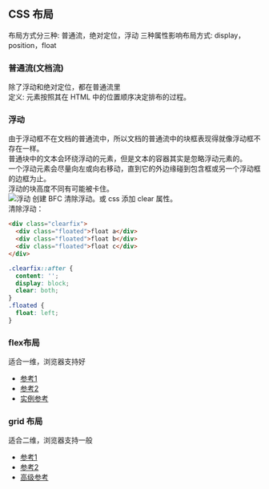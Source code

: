 ## CSS 布局
布局方式分三种: 普通流，绝对定位，浮动
三种属性影响布局方式: display，position，float
### 普通流(文档流)
除了浮动和绝对定位，都在普通流里  
定义: 元素按照其在 HTML 中的位置顺序决定排布的过程。 
### 浮动
由于浮动框不在文档的普通流中，所以文档的普通流中的块框表现得就像浮动框不存在一样。  
普通块中的文本会环绕浮动的元素，但是文本的容器其实是忽略浮动元素的。  
一个浮动元素会尽量向左或向右移动，直到它的外边缘碰到包含框或另一个浮动框的边框为止。  
浮动的块高度不同有可能被卡住。  
![浮动](http://www.w3school.com.cn/i/ct_css_positioning_floating_left_example_2.gif)
创建 BFC 清除浮动。或 css 添加 clear 属性。  
清除浮动：
```html
<div class="clearfix">
  <div class="floated">float a</div>
  <div class="floated">float b</div>
  <div class="floated">float c</div>
</div>
```
```css
.clearfix::after {
  content: '';
  display: block;
  clear: both;
}
.floated {
  float: left;
}
```

### flex布局
适合一维，浏览器支持好
* [参考1](http://www.ruanyifeng.com/blog/2015/07/flex-grammar.html?utm_source=tuicool)
* [参考2](https://developer.mozilla.org/zh-CN/docs/Learn/CSS/CSS_layout/Flexbox)
* [实例参考](http://www.ruanyifeng.com/blog/2015/07/flex-examples.html?bsh_bid=683103006)

### grid 布局
适合二维，浏览器支持一般
- [参考1](https://www.html.cn/archives/8506)
- [参考2](https://www.html.cn/archives/8510)
- [高级参考](https://www.html.cn/archives/8512)